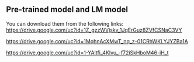 ## Pre-trained model and LM model

You can download them from the following links:
https://drive.google.com/uc?id=1Z_gzzWVjskv_1JqErGuz8ZVfCSNaC3VY

https://drive.google.com/uc?id=1MqhnAcXMwT_nq_z-01CRhWKLYJYZBa1A

https://drive.google.com/uc?id=1-YAltfi_4Klvu_-f72iSkHboM46-iH_t
